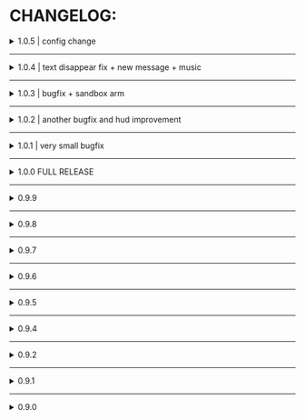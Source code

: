 # CHANGELOG:


<details>
  <summary>1.0.5 | config change </summary>

  #### Very Small
  - Grayscale amount can now be set to any number

</details>

---

<details>
  <summary>1.0.4 | text disappear fix + new message + music </summary>

  #### Small
  - The arm now displays a messsage of which button to use it when you pick it up
  - Menu texts no longer disappear because of the mod in some custom maps
  - Music detection is now more accurate and should work in all levels
  - Fixed a bug where the pickup animation wouldn't play

</details>

---

<details>
  <summary>1.0.3 | bugfix + sandbox arm</summary>

  #### Small
  - Bugfixes related to configgy menus
  - The Sandbox Arm now works in stopped time

</details>

---

<details>
  <summary>1.0.2 | another bugfix and hud improvement</summary>

  #### Small
  - HUD for time juice should now act as intended when any changes occur in the HUD
  - More null preventers were added to the save system for timestopper.state

</details>

---

<details>
  <summary>1.0.1 | very small bugfix</summary>

  #### Very small
  - Fixed a bug where The Timestopper would disappear when died
  - Removed the Under Construction text from the Gold Door in 7 - 1
  - Updated the arm description, so the mechanics are more clear
  - Updated the graphics in the README.md file

</details>

---

<details>
  <summary> 1.0.0 FULL RELEASE </summary>

  #### >Grayscale Shaders are not supported in Linux Machines yet!

  ### FULL RELEASE!
  - Performance improvements
  - Now partially Linux compatible!
  - New Timestopper model!
  - Parrying now fills time juiced
  - Timestopper now moves out of the way when punching.
  - Added the Timestopper arm textmode image to the main menu!
  - Rockets are now rideable in stopped time!
  - Landmines do not explode in stopped time (except when you slam onto them)
  - Timestopper now bobs while walking
  - Removed Configgy dependency
  - Restructured configs
  - Fixed the Time Stop style effect being spammable
  - Fixed the Whiplash in Stopped Time
  - Fixed Audio effects not applying to CyberGrind music

  ### technical changes
  - mod GUID has been changed to "dev.galvin.timestopper"
  - Timestopper now uses ULTRAKILL/Master shader
  - Better code structure
  - Started using Unity Addressables for the asset bundle
  - StopTime() and StartTime() functions no longer require Player, NewMovement or Playerstopper components
  - Playerstopper component now has a static Instance
  - Finally figured out how MonoSingletons work

  ## I have a donation link, and would appreaciate some help  \^v\^

</details>

---

<details>
  <summary>0.9.9</summary>

  ### The Integration Update!
  - Added new Style "TIME STOP" which is worth 200 points, subject to change
  - JackHammer now works although a bit janky
  - Added Alt and Alt White HUD elements for the Time Juice
  - Time Juice now resets properly when died or reset to checkpoint
  - Time Juice bar now doesn't overlap with the Speedometer
  - The Speedometer now updates as intended in stopped time
  - Fixed a little bug with Compatability with CyberGrindMusicExplorer

  ### technical changes
  - Patched TimeSince to use unscaledDeltaTime when Timestopper.unscaleTimeSince is true. Used in FixeUpdateCaller when calling FixedUpdate manually.
  - Time Juice resets now use StatsManager.checkpointRestart
  - Speedometer and other HUD elements which overlapped with Time Juice bar are now moved instead of set to position
  - More integration with already there Ultrakill classes and structs

</details>

---

<details>
  <summary>0.9.8</summary>

  ### The Freezeframe Comeback!
  - The freezeframe effect now allows rockets to move through stopped time.
  - The Timestopper can no longer be upgraded indefinitely, 10 is max by default (customizable in the configgy menu)
  - Added the option to downgrade the arm to the maximum upgrade count
  - Added a message to indicate the appearance of a new door in 7-1
  - Fixed inconsistent movement in timestop
  - Fixed parrying catapulting Player
  - Fixed physics speeding up during the timestop sequence

  ### technical changes
  - Reworked FixedUpdateCaller system
  - Timestop Jump Fix has been reworked, but still doesn't act identically to non-timestop
  - Reworked Timestopper.playerTimeScale, Timestopper.playerDeltaTime and Timestopper.playerFixedDeltaTime
  - Timestopper.playerDeltaTime and Timestopper.playerFixedDeltaTime are now read only properties instead of fiels

</details>

---

<details>
  <summary>0.9.7</summary>
  
  ### Global Fix
  - Fixed a bug where movement was FPS dependent
  
</details>

---

<details>
  <summary>0.9.6</summary>
  
  ### Little Update
  - Fixed a bug where the time juice would still drain in the pause menu
  - Fixed a typo in configgy settings, "Interaction Slowdown Multiplier"
  - Recalibrated default configgy settings
  - Hopefully fixed some Null Reference Exceptions
  - Added temporary fixes to configgy menu for a bug where Player slowed down
  
</details>

---

<details>
  <summary>0.9.5</summary>
  
  ### Emergency QuickFix
  - Fixed a bug where the mod didn't work at all
  
</details>

---

<details>
  <summary>0.9.4</summary>
  
  ### Ultra Bugfix
  - Movement in timestop got reworked
  - A bug fixed where timestart would catapult Player
  - Every gun except the jackhammer works (hopefully) properly now
  - Added animation speed multiplier to settings
  - Complete (90%) code rework
  - Improved performance (probably)
  - #### Jackhammer still doesn't work!

  ### technical changes
  - Codebase cleaned, now it is easier to use, for possible use as timestop library
  - Timestop is now Action based instead of hard setting timeScale every frame
  - Many hardcoded main game modifications are automated, so they won't break with further updates (hopefully)
  - Main game patches now change Time.deltaTime with Timestopper.playerDeltaTime instead of Time.unscaledDeltaTime

  ## notes:
  Even though you can use this mod as a library to stop and start time, I recommend you to communicate with me before doing so, for convenience sake. I may release a separate library for timestop related functions.
  Right now, if you include and reference Timestopper in your mod base, you should be able to use Timestopper.StopTime() and Timestopper.StartTime() easily. I don't think I will ever change the function names, but new ones may be added or current ones might be removed.
</details>

---

<details>
  <summary>0.9.2</summary>
  
  ### Cybergrind Fix
  - A bug fixed where Timestopper didn't work in cybergrind
  - Added compatibility with Cybergrind Music Explorer mod, the HUD doesn't overlap
  - Cleaned the code a little bit
  - Properly added github repository
  - Learned how to properly use SceneManager.SceneLoaded
</details>

---

<details>
  <summary>0.9.1</summary>
  
  ### Quick bugfix
  - readme updated
  - manifest updated
  - fixed dependency strings
</details>

---

<details>
  <summary>0.9.0</summary>
  
  ### Initial public release
</details>
